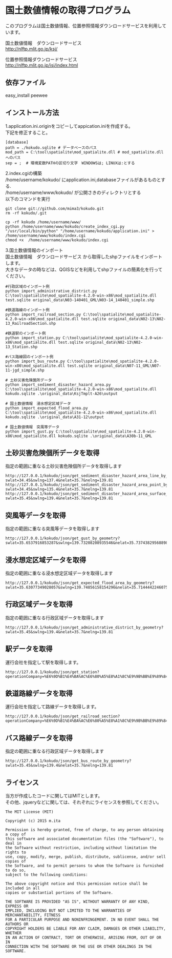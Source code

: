 国土数値情報の取得プログラム
==========
このプログラムは国土数値情報、位置参照情報ダウンロードサービスを利用しています。  

国土数値情報　ダウンロードサービス  
http://nlftp.mlit.go.jp/ksj/  


位置参照情報ダウンロードサービス  
http://nlftp.mlit.go.jp/isj/index.html  

依存ファイル  
-------------
easy_install peewee  


インストール方法
-----------------
1.application.ini.originをコピーしてappication.iniを作成する。  
下記を修正すること。  

    [database]
    path = ./kokudo.sqlite # データべースのパス
    mod_path = C:\tool\spatialite\mod_spatialite.dll # mod_spatialite.dllへのパス
    sep = ;  # 環境変数PATHの区切り文字　WINDOWSは; LINUXは:とする

2.index.cgiの構築  
/home/username/kokudo/ にapplication.ini,databaseファイルがあるものとする.  
/home/username/www/kokudo/ が公開さきのディレクトリとする  
以下のコマンドを実行

    git clone git://github.com/mima3/kokudo.git 
    rm -rf kokudo/.git

    cp -rf kokudo /home/username/www/
    python /home/username/www/kokudo/create_index_cgi.py "/usr/local/bin/python" "/home/username/kokudo/application.ini" > /home/username/www/kokudo/index.cgi
    chmod +x  /home/username/www/kokudo/index.cgi

3.国土数値情報のインポート  
国土数値情報　ダウンロードサービス  から取得したshpファイルをインポートします。  
大きなデータの時などは、QGISなどを利用してshpファイルの簡素化を行ってください。
    
    #行政区域のインポート例
    python import_administrative_district.py C:\tool\spatialite\mod_spatialite-4.2.0-win-x86\mod_spatialite.dll test.sqlite original_data\N03-140401_GML\N03-14_140401_simple.shp
    
    #鉄道路線のインポート例
    python import_railroad_section.py C:\tool\spatialite\mod_spatialite-4.2.0-win-x86\mod_spatialite.dll test.sqlite original_data\N02-13\N02-13_RailroadSection.shp
    
    #鉄道駅のインポート例
    python import_station.py C:\tool\spatialite\mod_spatialite-4.2.0-win-x86\mod_spatialite.dll test.sqlite original_data\N02-13\N02-13_Station.shp
    
    #バス路線図のインポート例
    python import_bus_route.py C:\tool\spatialite\mod_spatialite-4.2.0-win-x86\mod_spatialite.dll test.sqlite original_data\N07-11_GML\N07-11-jgd_simple.shp

    # 土砂災害危険箇所データ
    python import_sediment_disaster_hazard_area.py C:\tool\spatialite\mod_spatialite-4.2.0-win-x86\mod_spatialite.dll kokudo.sqlite .\original_data\KsjTmplt-A26\output

    # 国土数値情報　浸水想定区域データ
    python import_expected_flood_area.py C:\tool\spatialite\mod_spatialite-4.2.0-win-x86\mod_spatialite.dll kokudo.sqlite .\original_data\A31-12\output

    # 国土数値情報　突風等データ
    python import_gust.py C:\tool\spatialite\mod_spatialite-4.2.0-win-x86\mod_spatialite.dll kokudo.sqlite .\original_data\A30b-11_GML

土砂災害危険個所データを取得
--------------------
指定の範囲に重なる土砂災害危険個所データを取得します

    http://127.0.0.1/kokudo/json/get_sediment_disaster_hazard_area_line_by_geometry?swlat=34.45&swlng=137.4&nelat=35.7&nelng=139.81
    http://127.0.0.1/kokudo/json/get_sediment_disaster_hazard_area_point_by_geometry?swlat=34.45&swlng=135.4&nelat=35.7&nelng=139.81
    http://127.0.0.1/kokudo/json/get_sediment_disaster_hazard_area_surface_by_geometry?swlat=35.45&swlng=139.4&nelat=35.7&nelng=139.81

突風等データを取得
--------------------
指定の範囲に重なる突風等データを取得します

    http://127.0.0.1/kokudo/json/get_gust_by_geometry?swlat=35.6537916853287&swlng=139.73208208935546&nelat=35.73743829568898&nelng=139.86941119091796

浸水想定区域データを取得
--------------------
指定の範囲に重なる浸水想定区域データを取得します

    http://127.0.0.1/kokudo/json/get_expected_flood_area_by_geometry?swlat=35.63077349028057&swlng=139.74856158154296&nelat=35.714444224607576&nelng=139.88589068310546

行政区域データを取得
--------------------
指定の範囲に重なる行政区域データを取得します

    http://127.0.0.1/kokudo/json/get_administrative_district_by_geometry?swlat=35.45&swlng=139.4&nelat=35.7&nelng=139.81

駅データを取得
--------------------
運行会社を指定して駅を取得します。

    http://127.0.0.1/kokudo/json/get_station?operationCompany=%E6%9D%B1%E4%BA%AC%E6%80%A5%E8%A1%8C%E9%9B%BB%E9%89%84

鉄道路線データを取得
--------------------
運行会社を指定して路線データを取得します。

    http://127.0.0.1/kokudo/json/get_railroad_section?operationCompany=%E6%9D%B1%E4%BA%AC%E6%80%A5%E8%A1%8C%E9%9B%BB%E9%89%84

バス路線データを取得
--------------------
指定の範囲に重なる行政区域データを取得します

    http://127.0.0.1/kokudo/json/get_bus_route_by_geometry?swlat=35.45&swlng=139.4&nelat=35.7&nelng=139.81


ライセンス
-------------
当方が作成したコードに関してはMITとします。  
その他、jqueryなどに関しては、それぞれにライセンスを参照してください。

    The MIT License (MIT)

    Copyright (c) 2015 m.ita

    Permission is hereby granted, free of charge, to any person obtaining a copy of
    this software and associated documentation files (the "Software"), to deal in
    the Software without restriction, including without limitation the rights to
    use, copy, modify, merge, publish, distribute, sublicense, and/or sell copies of
    the Software, and to permit persons to whom the Software is furnished to do so,
    subject to the following conditions:

    The above copyright notice and this permission notice shall be included in all
    copies or substantial portions of the Software.

    THE SOFTWARE IS PROVIDED "AS IS", WITHOUT WARRANTY OF ANY KIND, EXPRESS OR
    IMPLIED, INCLUDING BUT NOT LIMITED TO THE WARRANTIES OF MERCHANTABILITY, FITNESS
    FOR A PARTICULAR PURPOSE AND NONINFRINGEMENT. IN NO EVENT SHALL THE AUTHORS OR
    COPYRIGHT HOLDERS BE LIABLE FOR ANY CLAIM, DAMAGES OR OTHER LIABILITY, WHETHER
    IN AN ACTION OF CONTRACT, TORT OR OTHERWISE, ARISING FROM, OUT OF OR IN
    CONNECTION WITH THE SOFTWARE OR THE USE OR OTHER DEALINGS IN THE SOFTWARE.

